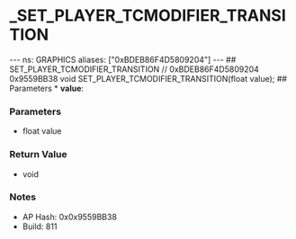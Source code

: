 # _SET_PLAYER_TCMODIFIER_TRANSITION

--- ns: GRAPHICS aliases: ["0xBDEB86F4D5809204"] --- ## SET_PLAYER_TCMODIFIER_TRANSITION  // 0xBDEB86F4D5809204 0x9559BB38 void SET_PLAYER_TCMODIFIER_TRANSITION(float value);   ## Parameters * **value**:

### Parameters
* float value

### Return Value
* void

### Notes
* AP Hash: 0x0x9559BB38
* Build: 811

